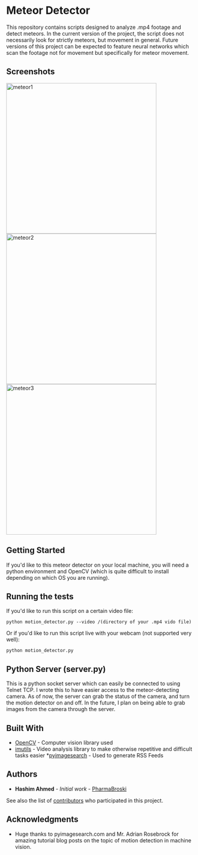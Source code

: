 # Meteor Detector

This repository contains scripts designed to analyze .mp4 footage and detect meteors. In the current version of the project, the script does not necessarily look for strictly meteors, but movement in general. Future versions of this project can be expected to feature neural networks which scan the footage not for movement but specifically for meteor movement.

## Screenshots

<img width="400" alt="meteor1" src="https://user-images.githubusercontent.com/27097476/34637687-b861b7de-f278-11e7-8f5e-690601abf417.png">

<img width="400" alt="meteor2" src="https://user-images.githubusercontent.com/27097476/34637688-bc017186-f278-11e7-88b4-cf4723e6dfad.png">

<img width="400" alt="meteor3" src="https://user-images.githubusercontent.com/27097476/34637689-bebe669a-f278-11e7-8025-3a2677e7d03b.png">

## Getting Started

If you'd like to this meteor detector on your local machine, you will need a python environment and OpenCV (which is quite difficult to install depending on which OS you are running).

## Running the tests

If you'd like to run this script on a certain video file:

```
python motion_detector.py --video /(directory of your .mp4 vido file)
```

Or if you'd like to run this script live with your webcam (not supported very well):

```
python motion_detector.py
```
## Python Server (server.py)
This is a python socket server which can easily be connected to using Telnet TCP. I wrote this to have easier access to the meteor-detecting camera. As of now, the server can grab the status of the camera, and turn the motion detector on and off. In the future, I plan on being able to grab images from the camera through the server. 

## Built With

* [OpenCV](http://www.dropwizard.io/1.0.2/docs/) - Computer vision library used
* [imutils](https://github.com/jrosebr1/imutils/issues) - Video analysis library to make otherwise repetitive and difficult tasks easier
*[pyimagesearch](https://www.pyimagesearch.com/2015/05/25/basic-motion-detection-and-tracking-with-python-and-opencv/) - Used to generate RSS Feeds

## Authors

* **Hashim Ahmed** - *Initial work* - [PharmaBroski](https://github.com/PurpleBooth)

See also the list of [contributors](https://github.com/PharmaBroski/meteor-analysis/contributors) who participated in this project.

## Acknowledgments

* Huge thanks to pyimagesearch.com and Mr. Adrian Rosebrock for amazing tutorial blog posts on the topic of motion detection in machine vision.
